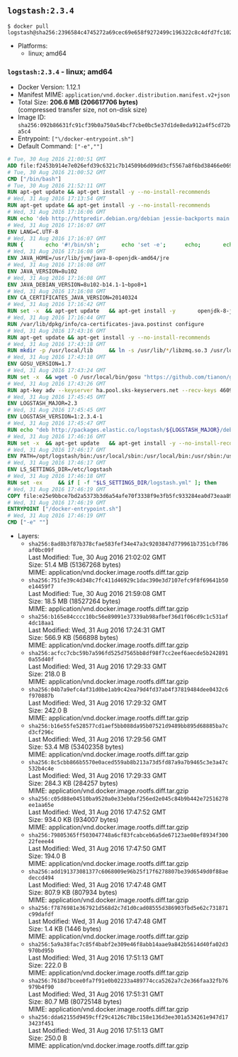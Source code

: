 ## `logstash:2.3.4`

```console
$ docker pull logstash@sha256:2396584c4745272a69cec69e658f9272499c196322c8c4dfd7fc102453daa095
```

-	Platforms:
	-	linux; amd64

### `logstash:2.3.4` - linux; amd64

-	Docker Version: 1.12.1
-	Manifest MIME: `application/vnd.docker.distribution.manifest.v2+json`
-	Total Size: **206.6 MB (206617706 bytes)**  
	(compressed transfer size, not on-disk size)
-	Image ID: `sha256:092b86631fc91cf39b0a750a54bcf7cbe0bc5e37d1de8eda912a4f5cd72ba5c4`
-	Entrypoint: `["\/docker-entrypoint.sh"]`
-	Default Command: `["-e",""]`

```dockerfile
# Tue, 30 Aug 2016 21:00:51 GMT
ADD file:f2453b914e7e026efd39c6321c7b14509b6d09dd3cf5567a8f6bd38466e06954 in / 
# Tue, 30 Aug 2016 21:00:52 GMT
CMD ["/bin/bash"]
# Tue, 30 Aug 2016 21:52:11 GMT
RUN apt-get update && apt-get install -y --no-install-recommends 		ca-certificates 		curl 		wget 	&& rm -rf /var/lib/apt/lists/*
# Wed, 31 Aug 2016 17:13:54 GMT
RUN apt-get update && apt-get install -y --no-install-recommends 		bzip2 		unzip 		xz-utils 	&& rm -rf /var/lib/apt/lists/*
# Wed, 31 Aug 2016 17:16:06 GMT
RUN echo 'deb http://httpredir.debian.org/debian jessie-backports main' > /etc/apt/sources.list.d/jessie-backports.list
# Wed, 31 Aug 2016 17:16:07 GMT
ENV LANG=C.UTF-8
# Wed, 31 Aug 2016 17:16:07 GMT
RUN { 		echo '#!/bin/sh'; 		echo 'set -e'; 		echo; 		echo 'dirname "$(dirname "$(readlink -f "$(which javac || which java)")")"'; 	} > /usr/local/bin/docker-java-home 	&& chmod +x /usr/local/bin/docker-java-home
# Wed, 31 Aug 2016 17:16:08 GMT
ENV JAVA_HOME=/usr/lib/jvm/java-8-openjdk-amd64/jre
# Wed, 31 Aug 2016 17:16:08 GMT
ENV JAVA_VERSION=8u102
# Wed, 31 Aug 2016 17:16:08 GMT
ENV JAVA_DEBIAN_VERSION=8u102-b14.1-1~bpo8+1
# Wed, 31 Aug 2016 17:16:08 GMT
ENV CA_CERTIFICATES_JAVA_VERSION=20140324
# Wed, 31 Aug 2016 17:16:42 GMT
RUN set -x 	&& apt-get update 	&& apt-get install -y 		openjdk-8-jre-headless="$JAVA_DEBIAN_VERSION" 		ca-certificates-java="$CA_CERTIFICATES_JAVA_VERSION" 	&& rm -rf /var/lib/apt/lists/* 	&& [ "$JAVA_HOME" = "$(docker-java-home)" ]
# Wed, 31 Aug 2016 17:16:44 GMT
RUN /var/lib/dpkg/info/ca-certificates-java.postinst configure
# Wed, 31 Aug 2016 17:43:16 GMT
RUN apt-get update && apt-get install -y --no-install-recommends 		libzmq3 	&& rm -rf /var/lib/apt/lists/*
# Wed, 31 Aug 2016 17:43:18 GMT
RUN mkdir -p /usr/local/lib 	&& ln -s /usr/lib/*/libzmq.so.3 /usr/local/lib/libzmq.so
# Wed, 31 Aug 2016 17:43:18 GMT
ENV GOSU_VERSION=1.7
# Wed, 31 Aug 2016 17:43:24 GMT
RUN set -x 	&& wget -O /usr/local/bin/gosu "https://github.com/tianon/gosu/releases/download/$GOSU_VERSION/gosu-$(dpkg --print-architecture)" 	&& wget -O /usr/local/bin/gosu.asc "https://github.com/tianon/gosu/releases/download/$GOSU_VERSION/gosu-$(dpkg --print-architecture).asc" 	&& export GNUPGHOME="$(mktemp -d)" 	&& gpg --keyserver ha.pool.sks-keyservers.net --recv-keys B42F6819007F00F88E364FD4036A9C25BF357DD4 	&& gpg --batch --verify /usr/local/bin/gosu.asc /usr/local/bin/gosu 	&& rm -r "$GNUPGHOME" /usr/local/bin/gosu.asc 	&& chmod +x /usr/local/bin/gosu 	&& gosu nobody true
# Wed, 31 Aug 2016 17:43:26 GMT
RUN apt-key adv --keyserver ha.pool.sks-keyservers.net --recv-keys 46095ACC8548582C1A2699A9D27D666CD88E42B4
# Wed, 31 Aug 2016 17:45:45 GMT
ENV LOGSTASH_MAJOR=2.3
# Wed, 31 Aug 2016 17:45:45 GMT
ENV LOGSTASH_VERSION=1:2.3.4-1
# Wed, 31 Aug 2016 17:45:47 GMT
RUN echo "deb http://packages.elastic.co/logstash/${LOGSTASH_MAJOR}/debian stable main" > /etc/apt/sources.list.d/logstash.list
# Wed, 31 Aug 2016 17:46:16 GMT
RUN set -x 	&& apt-get update 	&& apt-get install -y --no-install-recommends logstash=$LOGSTASH_VERSION 	&& rm -rf /var/lib/apt/lists/*
# Wed, 31 Aug 2016 17:46:17 GMT
ENV PATH=/opt/logstash/bin:/usr/local/sbin:/usr/local/bin:/usr/sbin:/usr/bin:/sbin:/bin
# Wed, 31 Aug 2016 17:46:17 GMT
ENV LS_SETTINGS_DIR=/etc/logstash
# Wed, 31 Aug 2016 17:46:18 GMT
RUN set -ex 	&& if [ -f "$LS_SETTINGS_DIR/logstash.yml" ]; then 		sed -ri 's!^(path.log|path.config):!#&!g' "$LS_SETTINGS_DIR/logstash.yml"; 	fi
# Wed, 31 Aug 2016 17:46:19 GMT
COPY file:e25e9bbce7bd2a5373b3d6a54afe70f3338f9e3fb5fc933284ea0d73eaa8985c in / 
# Wed, 31 Aug 2016 17:46:19 GMT
ENTRYPOINT ["/docker-entrypoint.sh"]
# Wed, 31 Aug 2016 17:46:19 GMT
CMD ["-e" ""]
```

-	Layers:
	-	`sha256:8ad8b3f87b378cfae583fef34e47a3c9203847d779961b7351cbf786af0bc09f`  
		Last Modified: Tue, 30 Aug 2016 21:02:02 GMT  
		Size: 51.4 MB (51367268 bytes)  
		MIME: application/vnd.docker.image.rootfs.diff.tar.gzip
	-	`sha256:751fe39c4d348c7fc411d46929c1dac390e3d7107efc9f8f69641b50e14459f7`  
		Last Modified: Tue, 30 Aug 2016 21:59:08 GMT  
		Size: 18.5 MB (18527264 bytes)  
		MIME: application/vnd.docker.image.rootfs.diff.tar.gzip
	-	`sha256:b165e84cccc10bc56e89091e37339ab98afbef36d1f06cd9c1c531af4dc18aa1`  
		Last Modified: Wed, 31 Aug 2016 17:24:31 GMT  
		Size: 566.9 KB (566898 bytes)  
		MIME: application/vnd.docker.image.rootfs.diff.tar.gzip
	-	`sha256:acfcc7cbc59b7a596fd525d7565bb8df98f7cc2eef6aecde5b2428910a55d40f`  
		Last Modified: Wed, 31 Aug 2016 17:29:33 GMT  
		Size: 218.0 B  
		MIME: application/vnd.docker.image.rootfs.diff.tar.gzip
	-	`sha256:04b7a9efc4af31d0be1ab9c42ea79d4fd37ab4f37819484dee0432c6f970887b`  
		Last Modified: Wed, 31 Aug 2016 17:29:32 GMT  
		Size: 242.0 B  
		MIME: application/vnd.docker.image.rootfs.diff.tar.gzip
	-	`sha256:b16e55fe528577cd1aef5bb088da95b07521d9489bb895d68885ba7cd3cf296c`  
		Last Modified: Wed, 31 Aug 2016 17:29:56 GMT  
		Size: 53.4 MB (53402358 bytes)  
		MIME: application/vnd.docker.image.rootfs.diff.tar.gzip
	-	`sha256:8c5cbb866b5570e0aced559ab8b213a73d5fd87a9a7b9465c3e3a47c532b4c4e`  
		Last Modified: Wed, 31 Aug 2016 17:29:33 GMT  
		Size: 284.3 KB (284257 bytes)  
		MIME: application/vnd.docker.image.rootfs.diff.tar.gzip
	-	`sha256:c05d88e04510ba9520a0e33eb0af256ed2e045c84b9b442e72516278ee1aa65e`  
		Last Modified: Wed, 31 Aug 2016 17:47:52 GMT  
		Size: 934.0 KB (934007 bytes)  
		MIME: application/vnd.docker.image.rootfs.diff.tar.gzip
	-	`sha256:79805365ff503047748a6cf83fcabceb6a5de67123ae08ef8934f30022feee44`  
		Last Modified: Wed, 31 Aug 2016 17:47:50 GMT  
		Size: 194.0 B  
		MIME: application/vnd.docker.image.rootfs.diff.tar.gzip
	-	`sha256:add191373081377c6068009e96b25f17f6278807be39d6549d0f88aedeccd494`  
		Last Modified: Wed, 31 Aug 2016 17:47:48 GMT  
		Size: 807.9 KB (807934 bytes)  
		MIME: application/vnd.docker.image.rootfs.diff.tar.gzip
	-	`sha256:f7876981e367921d568d2c7d1d0cad08555d386903fbd5e62c731871c99dafdf`  
		Last Modified: Wed, 31 Aug 2016 17:47:48 GMT  
		Size: 1.4 KB (1446 bytes)  
		MIME: application/vnd.docker.image.rootfs.diff.tar.gzip
	-	`sha256:5a9a38fac7c85f4babf2e309e46f8abb14aae9a842b5614d40fa02d3970bd95b`  
		Last Modified: Wed, 31 Aug 2016 17:51:13 GMT  
		Size: 222.0 B  
		MIME: application/vnd.docker.image.rootfs.diff.tar.gzip
	-	`sha256:7618d7bcee0fa7f91e0b02233a489774cca5262a7c2e366faa32fb76979b4f90`  
		Last Modified: Wed, 31 Aug 2016 17:51:31 GMT  
		Size: 80.7 MB (80725148 bytes)  
		MIME: application/vnd.docker.image.rootfs.diff.tar.gzip
	-	`sha256:dda62155d9459cff29c4126c78bc158e136d3ee301a534261e947d173423f451`  
		Last Modified: Wed, 31 Aug 2016 17:51:13 GMT  
		Size: 250.0 B  
		MIME: application/vnd.docker.image.rootfs.diff.tar.gzip
